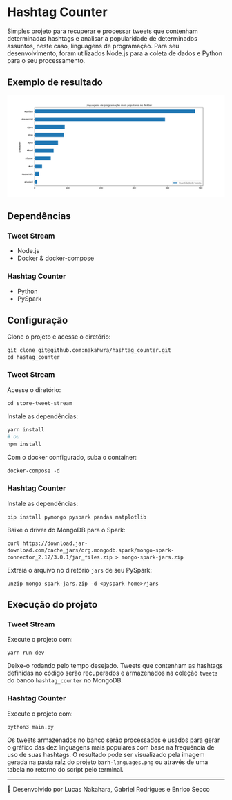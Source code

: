 # Hashtag Counter
Simples projeto para recuperar e processar tweets que contenham determinadas hashtags e analisar a popularidade de determinados assuntos, neste caso, linguagens de programação. Para seu desenvolvimento, foram utilizados Node.js para a coleta de dados e Python para o seu processamento.

## Exemplo de resultado
![Top 10 linguagens mais populares](./barh-languages.png)

## Dependências
### Tweet Stream
- Node.js
- Docker & docker-compose
### Hashtag Counter
- Python
- PySpark

## Configuração
Clone o projeto e acesse o diretório:
```
git clone git@github.com:nakahwra/hashtag_counter.git
cd hastag_counter
```
### Tweet Stream
Acesse o diretório:
```
cd store-tweet-stream
```
Instale as dependências:
```bash
yarn install 
# ou
npm install
```
Com o docker configurado, suba o container:
```
docker-compose -d
```

### Hashtag Counter
Instale as dependências:
```
pip install pymongo pyspark pandas matplotlib
```
Baixe o driver do MongoDB para o Spark:
```
curl https://download.jar-download.com/cache_jars/org.mongodb.spark/mongo-spark-connector_2.12/3.0.1/jar_files.zip > mongo-spark-jars.zip
```
Extraia o arquivo no diretório `jars` de seu PySpark:
```
unzip mongo-spark-jars.zip -d <pyspark home>/jars
```
## Execução do projeto
### Tweet Stream
Execute o projeto com:
```
yarn run dev
```
Deixe-o rodando pelo tempo desejado. Tweets que contenham as hashtags definidas no código serão recuperados e armazenados na coleção `tweets` do banco `hashtag_counter` no MongoDB.

### Hashtag Counter
Execute o projeto com:
```
python3 main.py
```
Os tweets armazenados no banco serão processados e usados para gerar o gráfico das dez linguagens mais populares com base na frequência de uso de suas hashtags. O resultado pode ser visualizado pela imagem gerada na pasta raíz do projeto `barh-languages.png` ou através de uma tabela no retorno do script pelo terminal.

---
🚀 Desenvolvido por Lucas Nakahara, Gabriel Rodrigues e Enrico Secco
